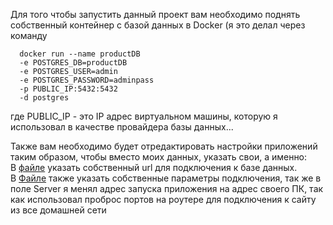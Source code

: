 Для того чтобы запустить данный проект вам необходимо поднять собственный контейнер с базой данных в Docker (я это делал через команду
~~~
  docker run --name productDB 
  -e POSTGRES_DB=productDB 
  -e POSTGRES_USER=admin 
  -e POSTGRES_PASSWORD=adminpass 
  -p PUBLIC_IP:5432:5432 
  -d postgres
~~~
где PUBLIC_IP - это IP адрес виртуальном машины, которую я использовал в качестве провайдера базы данных...  

Также вам необходимо будет отредактировать настройки приложений таким образом, чтобы вместо моих данных, указать свои, а именно:  
В [файле](https://github.com/UrijVig/OnlineStore/blob/master/REST_CRUD_API_ForCandlesDB/src/main/resources/application.yaml) указать собственный url для подключения к базе данных.  
В [Файле](https://github.com/UrijVig/OnlineStore/blob/master/webInterfaceForREST_API/src/main/resources/application.yaml) также указать собственные параметры подключения,
так же в поле Server я менял адрес запуска приложения на адрес своего ПК, так как использовал проброс портов на роутере для подключения к сайту из все домашней сети
